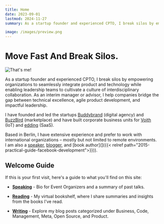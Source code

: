 ```yaml
---
title: Home
date: 2023-09-01
lastmod: 2024-11-27
summary: As a startup founder and experienced CPTO, I break silos by empowering organizations to seamlessly integrate product and technology while enabling leadership teams to cultivate a culture of interdisciplinary collaboration. As an interim manager or advisor, I help companies bridge the gap between technical excellence, agile product development, and impactful leadership.

image: /images/preview.png
---
```


# Move Fast And Break Silos.

![That's me!](/images/klaus-breyer-a-landscape.jpg)

As a startup founder and experienced CPTO, I break silos by empowering organizations to seamlessly integrate product and technology while enabling leadership teams to cultivate a culture of interdisciplinary collaboration. As an interim manager or advisor, I help companies bridge the gap between technical excellence, agile product development, and impactful leadership.

I have founded and led the startups [Buddybrand](https://www.buddybrand.com/) (digital agency) and [BuzzBird](https://www.buzzbird.de/) (marketplace) and have built corporate business units for [Voith](https://voith.com) (IoT) and [edding](https://www.edding.com/de-de/) (SaaS).

Based in Berlin, I have extensive experience and prefer to work with international organizations – mostly but not limited to remote environments. I am also a [speaker](pages/speaking), [blogger](posts), and [book author](]({{< relref path="2015-practical-guide-facebook-development">}})).

## Welcome Guide

If this is your first visit, here's a guide to what you'll find on this site:

- **[Speaking](/pages/appearances/)** - Bio for Event Organizers and a summary of past talks.

- **[Reading](/categories/bookshelf/)** - My virtual bookshelf, where I share summaries and insights from the books I've read.

- **[Writing](/posts/)** - Explore my blog posts categorized under Business, Code, Management, Meta, Open Source, and Product.
